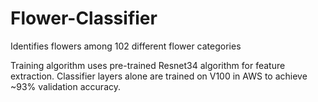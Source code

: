 # Flower-Classifier
Identifies flowers among 102 different flower categories

Training algorithm uses pre-trained Resnet34 algorithm for feature extraction. 
Classifier layers alone are trained on V100 in AWS to achieve ~93% validation accuracy.
